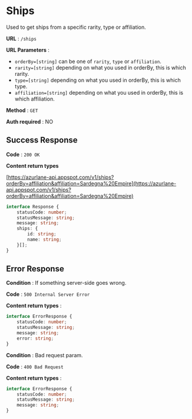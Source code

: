 # Ships

Used to get ships from a specific rarity, type or affiliation.

**URL** : `/ships`

**URL Parameters** :
- `orderBy=[string]` can be one of `rarity`, `type` or `affiliation`.
- `rarity=[string]` depending on what you used in orderBy, this is which rarity.
- `type=[string]` depending on what you used in orderBy, this is which type.
- `affiliation=[string]` depending on what you used in orderBy, this is which affiliation.

**Method** : `GET`

**Auth required** : NO

## Success Response

**Code** : `200 OK`

**Content return types**

[https://azurlane-api.appspot.com/v1/ships?orderBy=affiliation&affiliation=Sardegna%20Empire](https://azurlane-api.appspot.com/v1/ships?orderBy=affiliation&affiliation=Sardegna%20Empire)
```ts
interface Response {
    statusCode: number;
    statusMessage: string;
    message: string;
    ships: {
        id: string;
        name: string;
    }[];
}

```

## Error Response

**Condition** : If something server-side goes wrong.

**Code** : `500 Internal Server Error`

**Content return types** :

```ts
interface ErrorResponse {
    statusCode: number;
    statusMessage: string;
    message: string;
    error: string;
}
```

**Condition** : Bad request param.

**Code** : `400 Bad Request`

**Content return types** :

```ts
interface ErrorResponse {
    statusCode: number;
    statusMessage: string;
    message: string;
}
```